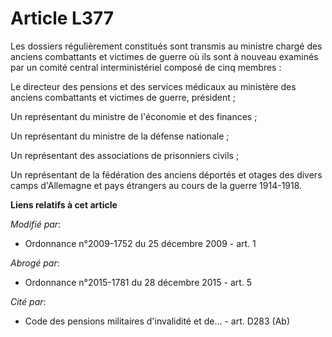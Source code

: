 # Article L377

Les dossiers régulièrement constitués sont transmis au            ministre chargé des anciens combattants et victimes de
guerre où ils sont à nouveau examinés par un comité central interministériel composé de cinq membres : 

Le directeur des pensions et des services médicaux au ministère des anciens combattants et victimes de guerre, président ; 

Un représentant du ministre de l'économie et des finances ; 

Un représentant du ministre de la défense nationale ; 

Un représentant des associations de prisonniers civils ; 

Un représentant de la fédération des anciens déportés et otages des divers camps d'Allemagne et pays étrangers au cours de la
guerre 1914-1918.

**Liens relatifs à cet article**

_Modifié par_:

  - Ordonnance n°2009-1752 du 25 décembre 2009 - art. 1

_Abrogé par_:

  - Ordonnance n°2015-1781 du 28 décembre 2015 - art. 5

_Cité par_:

  - Code des pensions militaires d'invalidité et de... - art. D283 (Ab)
